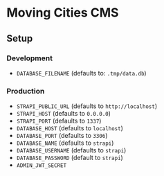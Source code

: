 # Moving Cities CMS

## Setup

### Development

- `DATABASE_FILENAME` (defaults to: `.tmp/data.db`)

### Production

- `STRAPI_PUBLIC_URL` (defaults to `http://localhost`)
- `STRAPI_HOST` (defaults to `0.0.0.0`)
- `STRAPI_PORT` (defaults to `1337`)
- `DATABASE_HOST` (defaults to `localhost`)
- `DATABASE_PORT` (defaults to `3306`)
- `DATABASE_NAME` (defaults to `strapi`)
- `DATABASE_USERNAME` (defaults to `strapi`)
- `DATABASE_PASSWORD` (default to `strapi`)
- `ADMIN_JWT_SECRET`
